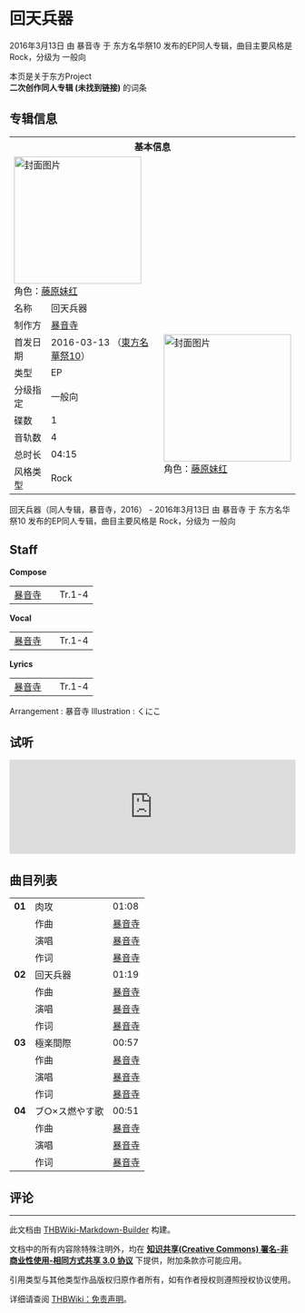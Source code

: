 # 回天兵器

<!-- source html: G:\repos\THBWiki-Markdown-Builder\THBWikiMarkdown\Temp\main\1\15\ns0%3A%E5%9B%9E%E5%A4%A9%E5%85%B5%E5%99%A8.html -->

2016年3月13日 由 暴音寺 于 东方名华祭10 发布的EP同人专辑，曲目主要风格是 Rock，分级为 一般向

本页是关于东方Project  
 **二次创作同人专辑 (未找到链接)** 的词条
## 专辑信息

<table><tbody><tr><th colspan="3">基本信息</th></tr><tr><td class="cover-artwork-mobile" colspan="2"><a href="./文件-回天兵器封面.jpg.md" class="image" title="封面图片"><img alt="封面图片" src="https://upload.thwiki.cc/thumb/2/2e/%E5%9B%9E%E5%A4%A9%E5%85%B5%E5%99%A8%E5%B0%81%E9%9D%A2.jpg/224px-%E5%9B%9E%E5%A4%A9%E5%85%B5%E5%99%A8%E5%B0%81%E9%9D%A2.jpg" decoding="async" loading="lazy" width="224" height="224" srcset="https://upload.thwiki.cc/thumb/2/2e/%E5%9B%9E%E5%A4%A9%E5%85%B5%E5%99%A8%E5%B0%81%E9%9D%A2.jpg/336px-%E5%9B%9E%E5%A4%A9%E5%85%B5%E5%99%A8%E5%B0%81%E9%9D%A2.jpg 1.5x, https://upload.thwiki.cc/thumb/2/2e/%E5%9B%9E%E5%A4%A9%E5%85%B5%E5%99%A8%E5%B0%81%E9%9D%A2.jpg/448px-%E5%9B%9E%E5%A4%A9%E5%85%B5%E5%99%A8%E5%B0%81%E9%9D%A2.jpg 2x" data-file-width="500" data-file-height="500"></a><div class="cover-char">角色：<a href="./藤原妹红.md" title="藤原妹红">藤原妹红</a></div></td>
</tr><tr><td class="label">名称</td><td colspan="2"> 回天兵器 </td></tr><tr><td class="label">制作方</td><td><a href="./暴音寺.md" title="暴音寺">暴音寺</a></td><td class="cover-artwork" rowspan="8" style="min-width:224px;"><a href="./文件-回天兵器封面.jpg.md" class="image" title="封面图片"><img alt="封面图片" src="https://upload.thwiki.cc/thumb/2/2e/%E5%9B%9E%E5%A4%A9%E5%85%B5%E5%99%A8%E5%B0%81%E9%9D%A2.jpg/224px-%E5%9B%9E%E5%A4%A9%E5%85%B5%E5%99%A8%E5%B0%81%E9%9D%A2.jpg" decoding="async" loading="lazy" width="224" height="224" srcset="https://upload.thwiki.cc/thumb/2/2e/%E5%9B%9E%E5%A4%A9%E5%85%B5%E5%99%A8%E5%B0%81%E9%9D%A2.jpg/336px-%E5%9B%9E%E5%A4%A9%E5%85%B5%E5%99%A8%E5%B0%81%E9%9D%A2.jpg 1.5x, https://upload.thwiki.cc/thumb/2/2e/%E5%9B%9E%E5%A4%A9%E5%85%B5%E5%99%A8%E5%B0%81%E9%9D%A2.jpg/448px-%E5%9B%9E%E5%A4%A9%E5%85%B5%E5%99%A8%E5%B0%81%E9%9D%A2.jpg 2x" data-file-width="500" data-file-height="500"></a><div class="cover-char">角色：<a href="./藤原妹红.md" title="藤原妹红">藤原妹红</a></div></td>
</tr><tr><td class="label">首发日期</td><td>2016-03-13&#160;（<a href="/展会作品列表?e=%E4%B8%9C%E6%96%B9%E5%90%8D%E5%8D%8E%E7%A5%AD%2310">東方名華祭10</a>）</td></tr><tr><td class="label">类型</td><td>EP</td></tr><tr><td class="label">分级指定</td><td>一般向</td></tr><tr><td class="label">碟数</td><td>1</td></tr><tr><td class="label">音轨数</td><td>4</td></tr><tr><td class="label">总时长</td><td>04:15</td></tr><tr><td class="label">风格类型</td><td>Rock</td></tr></tbody></table>

回天兵器（同人专辑，暴音寺，2016） - 2016年3月13日 由 暴音寺 于 东方名华祭10 发布的EP同人专辑，曲目主要风格是 Rock，分级为 一般向
## Staff
  
 **Compose**   

<table><tbody><tr><td><a href="./暴音寺.md" title="暴音寺">暴音寺</a></td><td></td><td>Tr.1-4</td></tr></tbody></table>

  
 **Vocal**   

<table><tbody><tr><td><a href="./暴音寺.md" title="暴音寺">暴音寺</a></td><td></td><td>Tr.1-4</td></tr></tbody></table>

  
 **Lyrics**   

<table><tbody><tr><td><a href="./暴音寺.md" title="暴音寺">暴音寺</a></td><td></td><td>Tr.1-4</td></tr></tbody></table>


Arrangement
: 暴音寺
Illustration
: くにこ

## 试听
  
<iframe width="100%" height="166" scrolling="no" frameborder="no" src="https://w.soundcloud.com/player/?url=https%3A//api.soundcloud.com/tracks/250840767&amp;color=ff5500&amp;auto_play=false&amp;hide_related=false&amp;show_comments=true&amp;show_user=true&amp;show_reposts=false&amp;visual=false"></iframe>

  

## 曲目列表

<table><tbody><tr><td id="1" class="infoRL"><b>01</b></td><td id="肉攻" colspan="2" class="title">肉攻<span class="thcsearchlinks"><a rel="nofollow" class="external text" href="https://cd.thwiki.cc?arrange=暴音寺&amp;vocal=暴音寺&amp;lyric=暴音寺&amp;fromwiki=回天兵器"><span title="搜索相似同人曲"></span></a></span></td><td class="time">01:08</td></tr><tr><td class="left"></td><td class="label">作曲</td><td class="text" colspan="2"><a href="./暴音寺.md" title="暴音寺">暴音寺</a><span class="thcsearchlinks"><a rel="nofollow" class="external text" href="https://cd.thwiki.cc?arrange=，暴音寺&amp;fromwiki=回天兵器"><span></span></a></span></td></tr><tr><td class="left"></td><td class="label">演唱</td><td class="text" colspan="2"><a href="./暴音寺.md" title="暴音寺">暴音寺</a><span class="thcsearchlinks"><a rel="nofollow" class="external text" href="https://cd.thwiki.cc?vocal=暴音寺&amp;fromwiki=回天兵器"><span></span></a></span></td></tr><tr><td class="left"></td><td class="label">作词</td><td class="text" colspan="2"><a href="./暴音寺.md" title="暴音寺">暴音寺</a><span class="thcsearchlinks"><a rel="nofollow" class="external text" href="https://cd.thwiki.cc?lyric=暴音寺&amp;fromwiki=回天兵器"><span></span></a></span></td></tr>
<tr><td id="2" class="infoRL"><b>02</b></td><td id="回天兵器" colspan="2" class="title">回天兵器<span class="thcsearchlinks"><a rel="nofollow" class="external text" href="https://cd.thwiki.cc?arrange=暴音寺&amp;vocal=暴音寺&amp;lyric=暴音寺&amp;fromwiki=回天兵器"><span title="搜索相似同人曲"></span></a></span></td><td class="time">01:19</td></tr><tr><td class="left"></td><td class="label">作曲</td><td class="text" colspan="2"><a href="./暴音寺.md" title="暴音寺">暴音寺</a><span class="thcsearchlinks"><a rel="nofollow" class="external text" href="https://cd.thwiki.cc?arrange=，暴音寺&amp;fromwiki=回天兵器"><span></span></a></span></td></tr><tr><td class="left"></td><td class="label">演唱</td><td class="text" colspan="2"><a href="./暴音寺.md" title="暴音寺">暴音寺</a><span class="thcsearchlinks"><a rel="nofollow" class="external text" href="https://cd.thwiki.cc?vocal=暴音寺&amp;fromwiki=回天兵器"><span></span></a></span></td></tr><tr><td class="left"></td><td class="label">作词</td><td class="text" colspan="2"><a href="./暴音寺.md" title="暴音寺">暴音寺</a><span class="thcsearchlinks"><a rel="nofollow" class="external text" href="https://cd.thwiki.cc?lyric=暴音寺&amp;fromwiki=回天兵器"><span></span></a></span></td></tr>
<tr><td id="3" class="infoRL"><b>03</b></td><td id="極楽間際" colspan="2" class="title">極楽間際<span class="thcsearchlinks"><a rel="nofollow" class="external text" href="https://cd.thwiki.cc?arrange=暴音寺&amp;vocal=暴音寺&amp;lyric=暴音寺&amp;fromwiki=回天兵器"><span title="搜索相似同人曲"></span></a></span></td><td class="time">00:57</td></tr><tr><td class="left"></td><td class="label">作曲</td><td class="text" colspan="2"><a href="./暴音寺.md" title="暴音寺">暴音寺</a><span class="thcsearchlinks"><a rel="nofollow" class="external text" href="https://cd.thwiki.cc?arrange=，暴音寺&amp;fromwiki=回天兵器"><span></span></a></span></td></tr><tr><td class="left"></td><td class="label">演唱</td><td class="text" colspan="2"><a href="./暴音寺.md" title="暴音寺">暴音寺</a><span class="thcsearchlinks"><a rel="nofollow" class="external text" href="https://cd.thwiki.cc?vocal=暴音寺&amp;fromwiki=回天兵器"><span></span></a></span></td></tr><tr><td class="left"></td><td class="label">作词</td><td class="text" colspan="2"><a href="./暴音寺.md" title="暴音寺">暴音寺</a><span class="thcsearchlinks"><a rel="nofollow" class="external text" href="https://cd.thwiki.cc?lyric=暴音寺&amp;fromwiki=回天兵器"><span></span></a></span></td></tr>
<tr><td id="4" class="infoRL"><b>04</b></td><td id="ブ○×ス燃やす歌" colspan="2" class="title">ブ○×ス燃やす歌<span class="thcsearchlinks"><a rel="nofollow" class="external text" href="https://cd.thwiki.cc?arrange=暴音寺&amp;vocal=暴音寺&amp;lyric=暴音寺&amp;fromwiki=回天兵器"><span title="搜索相似同人曲"></span></a></span></td><td class="time">00:51</td></tr><tr><td class="left"></td><td class="label">作曲</td><td class="text" colspan="2"><a href="./暴音寺.md" title="暴音寺">暴音寺</a><span class="thcsearchlinks"><a rel="nofollow" class="external text" href="https://cd.thwiki.cc?arrange=，暴音寺&amp;fromwiki=回天兵器"><span></span></a></span></td></tr><tr><td class="left"></td><td class="label">演唱</td><td class="text" colspan="2"><a href="./暴音寺.md" title="暴音寺">暴音寺</a><span class="thcsearchlinks"><a rel="nofollow" class="external text" href="https://cd.thwiki.cc?vocal=暴音寺&amp;fromwiki=回天兵器"><span></span></a></span></td></tr><tr><td class="left"></td><td class="label">作词</td><td class="text" colspan="2"><a href="./暴音寺.md" title="暴音寺">暴音寺</a><span class="thcsearchlinks"><a rel="nofollow" class="external text" href="https://cd.thwiki.cc?lyric=暴音寺&amp;fromwiki=回天兵器"><span></span></a></span></td></tr></tbody></table>


## 评论




---

此文档由 [THBWiki-Markdown-Builder](https://github.com/Delsin-Yu/THBWiki-Markdown-Builder) 构建。

文档中的所有内容除特殊注明外，均在 [**知识共享(Creative Commons) 署名-非商业性使用-相同方式共享 3.0 协议**](https://creativecommons.org/licenses/by-sa/3.0/deed.zh-hans) 下提供，附加条款亦可能应用。

引用类型与其他类型作品版权归原作者所有，如有作者授权则遵照授权协议使用。

详细请查阅 [THBWiki：免责声明](https://thbwiki.cc/THBWiki:%E5%85%8D%E8%B4%A3%E5%A3%B0%E6%98%8E)。

